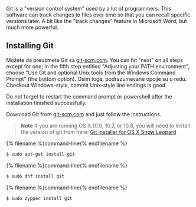 Git is a "version control system" used by a lot of programmers. This software can track changes to files over time so that you can recall specific versions later. A bit like the "track changes" feature in Microsoft Word, but much more powerful.

## Installing Git

<!--sec data-title="Installing Git: Windows" data-id="git_install_windows"
data-collapse=true ces-->

Možete da preuzmete Git sa [git-scm.com](https://git-scm.com/). You can hit "next" on all steps except for one; in the fifth step entitled "Adjusting your PATH environment", choose "Use Git and optional Unix tools from the Windows Command Prompt" (the bottom option). Osim toga, podrazumevane opcije su u redu. Checkout Windows-style, commit Unix-style line endings is good.

Do not forget to restart the command prompt or powershell after the installation finished successfully. <!--endsec-->

<!--sec data-title="Installing Git: OS X" data-id="git_install_OSX"
data-collapse=true ces-->

Download Git from [git-scm.com](https://git-scm.com/) and just follow the instructions.

> **Note** If you are running OS X 10.6, 10.7, or 10.8, you will need to install the version of git from here: [Git installer for OS X Snow Leopard](https://sourceforge.net/projects/git-osx-installer/files/git-2.3.5-intel-universal-snow-leopard.dmg/download)

<!--endsec-->

<!--sec data-title="Installing Git: Debian or Ubuntu" data-id="git_install_debian_ubuntu"
data-collapse=true ces-->

{% filename %}command-line{% endfilename %}

```bash
$ sudo apt-get install git
```

<!--endsec-->

<!--sec data-title="Installing Git: Fedora" data-id="git_install_fedora"
data-collapse=true ces-->

{% filename %}command-line{% endfilename %}

```bash
$ sudo dnf install git
```

<!--endsec-->

<!--sec data-title="Installing Git: openSUSE" data-id="git_install_openSUSE"
data-collapse=true ces-->

{% filename %}command-line{% endfilename %}

```bash
$ sudo zypper install git
```

<!--endsec-->